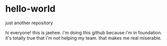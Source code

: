 # hello-world
just another repository

hi everyone!
this is jaehee.
i'm doing this github because i'm in foundation.
it's totally true that i'm not helping my team. 
that makes me real miserable.
